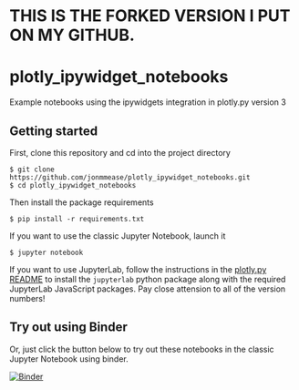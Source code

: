# THIS IS THE FORKED VERSION I PUT ON MY GITHUB.

# plotly_ipywidget_notebooks

Example notebooks using the ipywidgets integration in plotly.py version 3

## Getting started
First, clone this repository and cd into the project directory

```
$ git clone https://github.com/jonmmease/plotly_ipywidget_notebooks.git
$ cd plotly_ipywidget_notebooks
```

Then install the package requirements

```
$ pip install -r requirements.txt
```

If you want to use the classic Jupyter Notebook, launch it

```
$ jupyter notebook
```

If you want to use JupyterLab, follow the instructions in the
[plotly.py README](https://github.com/plotly/plotly.py) to install the
`jupyterlab` python package along with the required JupyterLab JavaScript packages.
Pay close attension to all of the version numbers!

## Try out using Binder
Or, just click the button below to try out these notebooks in the classic
Jupyter Notebook using binder.

[![Binder](https://mybinder.org/badge.svg)](https://mybinder.org/v2/gh/jonmmease/plotly_ipywidget_notebooks/master)
